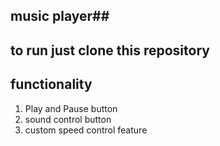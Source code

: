 ## music player##

## to run just clone this repository

## functionality  ##

1.   Play and Pause button
2.    sound control button
3.    custom speed control feature
